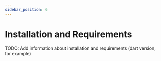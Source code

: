 ```yaml
---
sidebar_position: 6
---
```


# Installation and Requirements

TODO: Add information about installation and requirements (dart version, for example)